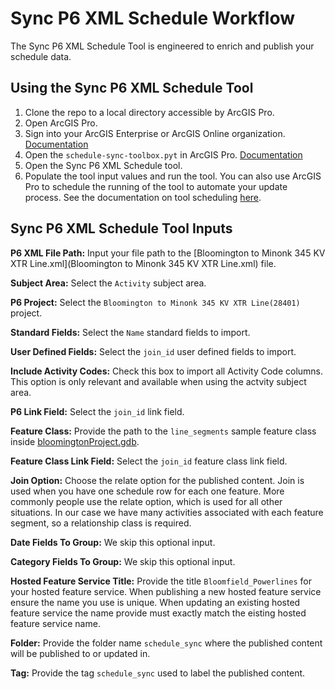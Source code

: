 # Sync P6 XML Schedule Workflow

The Sync P6 XML Schedule Tool is engineered to enrich and publish your schedule data. 

## Using the Sync P6 XML Schedule Tool

1. Clone the repo to a local directory accessible by ArcGIS Pro.
2. Open ArcGIS Pro.
3. Sign into your ArcGIS Enterprise or ArcGIS Online organization. [Documentation](https://pro.arcgis.com/en/pro-app/latest/help/projects/sign-in-to-your-organization.htm)
4. Open the `schedule-sync-toolbox.pyt` in ArcGIS Pro. [Documentation](https://pro.arcgis.com/en/pro-app/latest/help/projects/connect-to-a-toolbox.htm)
5. Open the Sync P6 XML Schedule tool. 
6. Populate the tool input values and run the tool. You can also use ArcGIS Pro to schedule the running of the tool to automate your update process. See the documentation on tool scheduling [here](https://pro.arcgis.com/en/pro-app/latest/help/analysis/geoprocessing/basics/schedule-geoprocessing-tools.htm).



## Sync P6 XML Schedule Tool Inputs
**P6 XML File Path:** Input your file path to the [Bloomington to Minonk 345 KV XTR Line.xml](Bloomington to Minonk 345 KV XTR Line.xml) file.

**Subject Area:** Select the `Activity` subject area.

**P6 Project:** Select the `Bloomington to Minonk 345 KV XTR Line(28401)` project.

**Standard Fields:** Select the `Name` standard fields to import.

**User Defined Fields:** Select the `join_id` user defined fields to import. 

**Include Activity Codes:** Check this box to import all Activity Code columns. This option is only relevant and available when using the actvity subject area.  

**P6 Link Field:** Select the `join_id` link field.

**Feature Class:** Provide the path to the `line_segments` sample feature class inside [bloomingtonProject.gdb](bloomingtonProject.gdb). 

**Feature Class Link Field:** Select the `join_id` feature class link field.

**Join Option:** Choose the relate option for the published content. Join is used when you have one schedule row for each one feature. More commonly people use the relate option, which is used for all other situations. In our case we have many activities associated with each feature segment, so a relationship class is required. 

**Date Fields To Group:** We skip this optional input.

**Category Fields To Group:** We skip this optional input.

**Hosted Feature Service Title:** Provide the title `Bloomfield_Powerlines` for your hosted feature service. When publishing a new hosted feature service ensure the name you use is unique. When updating an existing hosted feature service the name provide must exactly match the eisting hosted feature service name.

**Folder:** Provide the folder name `schedule_sync` where the published content will be published to or updated in. 

**Tag:** Provide the tag `schedule_sync` used to label the published content.


